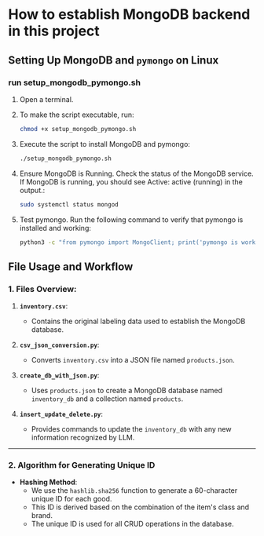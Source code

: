 # How to establish MongoDB backend in this project
## Setting Up MongoDB and `pymongo` on Linux

### run setup_mongodb_pymongo.sh
1. Open a terminal.
2. To make the script executable, run:
   ```bash
   chmod +x setup_mongodb_pymongo.sh
3. Execute the script to install MongoDB and pymongo:
    ```bash
    ./setup_mongodb_pymongo.sh
4. Ensure MongoDB is Running. Check the status of the MongoDB service. If MongoDB is running, you should see Active: active (running) in the output.:

    ```bash
    sudo systemctl status mongod
5. Test pymongo. Run the following command to verify that pymongo is installed and working:
    ```bash
    python3 -c "from pymongo import MongoClient; print('pymongo is working')"

## File Usage and Workflow

### 1. Files Overview:
1. **`inventory.csv`**: 
   - Contains the original labeling data used to establish the MongoDB database.

2. **`csv_json_conversion.py`**:
   - Converts `inventory.csv` into a JSON file named `products.json`.

3. **`create_db_with_json.py`**:
   - Uses `products.json` to create a MongoDB database named `inventory_db` and a collection named `products`.

4. **`insert_update_delete.py`**:
   - Provides commands to update the `inventory_db` with any new information recognized by LLM.

---

### 2. Algorithm for Generating Unique ID

- **Hashing Method**:
  - We use the `hashlib.sha256` function to generate a 60-character unique ID for each good.
  - This ID is derived based on the combination of the item's class and brand.
  - The unique ID is used for all CRUD operations in the database.
